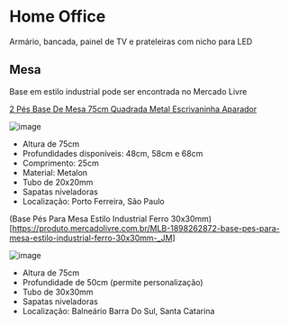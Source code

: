 # Home Office

Armário, bancada, painel de TV e prateleiras com nicho para LED

## Mesa

Base em estilo industrial pode ser encontrada no Mercado Livre

[2 Pés Base De Mesa 75cm Quadrada Metal Escrivaninha Aparador](https://produto.mercadolivre.com.br/MLB-1988866255-2-pes-base-de-mesa-75cm-quadrada-metal-escrivaninha-aparador-_JM)

![image](https://user-images.githubusercontent.com/4483327/138576428-a2fc1f28-698d-4d37-be75-7627e5aa0620.png)

- Altura de 75cm
- Profundidades disponíveis: 48cm, 58cm e 68cm
- Comprimento: 25cm
- Material: Metalon
- Tubo de 20x20mm
- Sapatas niveladoras
- Localização: Porto Ferreira, São Paulo

(Base Pés Para Mesa Estilo Industrial Ferro 30x30mm)[https://produto.mercadolivre.com.br/MLB-1898262872-base-pes-para-mesa-estilo-industrial-ferro-30x30mm-_JM]

![image](https://user-images.githubusercontent.com/4483327/138576729-17ac480f-03e5-44ba-b84f-774d75a0042b.png)

- Altura de 75cm
- Profundidade de 50cm (permite personalização)
- Tubo de 30x30mm
- Sapatas niveladoras
- Localização: Balneário Barra Do Sul, Santa Catarina

